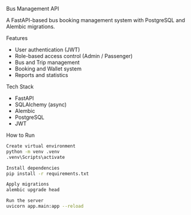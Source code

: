 Bus Management API

A FastAPI-based bus booking management system with PostgreSQL and Alembic migrations.

 Features
- User authentication (JWT)
- Role-based access control (Admin / Passenger)
- Bus and Trip management
- Booking and Wallet system
- Reports and statistics

Tech Stack
- FastAPI
- SQLAlchemy (async)
- Alembic
- PostgreSQL
- JWT

 How to Run
```bash
Create virtual environment
python -m venv .venv
.venv\Scripts\activate

Install dependencies
pip install -r requirements.txt

Apply migrations
alembic upgrade head

Run the server
uvicorn app.main:app --reload
